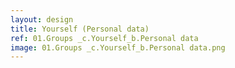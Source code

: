 ```yaml
---
layout: design
title: Yourself (Personal data)
ref: 01.Groups _c.Yourself_b.Personal data
image: 01.Groups _c.Yourself_b.Personal data.png
---
```

